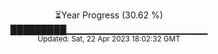 <p align="center">
⏳Year Progress (30.62 %) <br>
█████████▁▁▁▁▁▁▁▁▁▁▁▁▁▁▁▁▁▁▁▁▁ <br>
<sub>Updated: Sat, 22 Apr 2023 18:02:32 GMT</sub>
</p>

